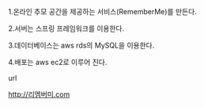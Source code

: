 1.온라인 추모 공간을 제공하는 서비스(RememberMe)를 만든다.

2.서버는 스프링 프레임워크를 이용한다.

3.데이터베이스는 aws rds의 MySQL을 이용한다.

4.배포는 aws ec2로 이루어 진다.

url

http://리멤버미.com
